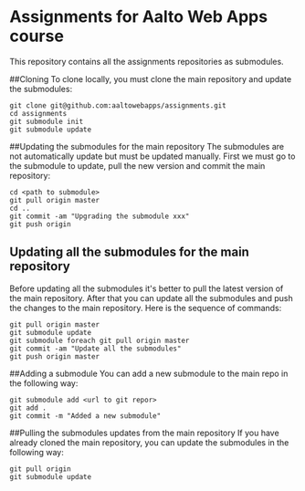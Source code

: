 # Assignments for Aalto Web Apps course
This repository contains all the assignments repositories as submodules.

##Cloning
To clone locally, you must clone the main repository and update the submodules:

    git clone git@github.com:aaltowebapps/assignments.git
    cd assignments
    git submodule init
    git submodule update
  
##Updating the submodules for the main repository
The submodules are not automatically update but must be updated manually. First we must go to the submodule 
to update, pull the new version and commit the main repository: 

    cd <path to submodule>
    git pull origin master
    cd ..
    git commit -am "Upgrading the submodule xxx"
    git push origin 

## Updating all the submodules for the main repository
Before updating all the submodules it's better to pull the latest version of the main repository. After that 
you can update all the submodules and push the changes to the main repository. Here is the sequence of commands:

    git pull origin master
    git submodule update
    git submodule foreach git pull origin master
    git commit -am "Update all the submodules"
    git push origin master

##Adding a submodule
You can add a new submodule to the main repo in the following way:

    git submodule add <url to git repor>
    git add .
    git commit -m "Added a new submodule"

##Pulling the submodules updates from the main repository
If you have already cloned the main repository, you can update the submodules in the following way:

    git pull origin
    git submodule update
